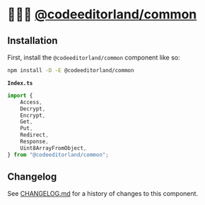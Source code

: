 # 👨🏻‍🔧 [@codeeditorland/common]

## Installation

First, install the `@codeeditorland/common` component like so:

```sh
npm install -D -E @codeeditorland/common
```

**`Index.ts`**

```ts
import {
	Access,
	Decrypt,
	Encrypt,
	Get,
	Put,
	Redirect,
	Response,
	Uint8ArrayFromObject,
} from "@codeeditorland/common";
```

[@codeeditorland/common]: https://NPMJS.Org/@codeeditorland/common

## Changelog

See [CHANGELOG.md](CHANGELOG.md) for a history of changes to this component.
